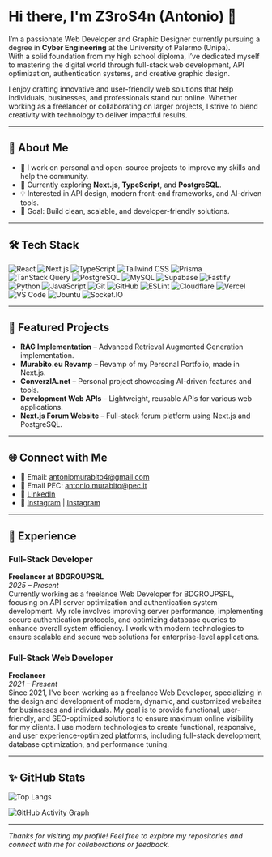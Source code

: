 # Hi there, I'm Z3roS4n (Antonio) 👋

I’m a passionate Web Developer and Graphic Designer currently pursuing a degree in **Cyber Engineering** at the University of Palermo (Unipa).  
With a solid foundation from my high school diploma, I’ve dedicated myself to mastering the digital world through full-stack web development, API optimization, authentication systems, and creative graphic design.

I enjoy crafting innovative and user-friendly web solutions that help individuals, businesses, and professionals stand out online. Whether working as a freelancer or collaborating on larger projects, I strive to blend creativity with technology to deliver impactful results.


---

## 🚀 About Me

- 🔭 I work on personal and open-source projects to improve my skills and help the community.  
- 🌱 Currently exploring **Next.js**, **TypeScript**, and **PostgreSQL**.  
- 💡 Interested in API design, modern front-end frameworks, and AI-driven tools.  
- 🎯 Goal: Build clean, scalable, and developer-friendly solutions.

---

## 🛠 Tech Stack

![React](https://img.shields.io/badge/-React-61DAFB?style=flat-square&logo=react&logoColor=white)
![Next.js](https://img.shields.io/badge/-Next.js-000000?style=flat-square&logo=nextdotjs&logoColor=white)
![TypeScript](https://img.shields.io/badge/-TypeScript-3178C6?style=flat-square&logo=typescript&logoColor=white)
![Tailwind CSS](https://img.shields.io/badge/-Tailwind%20CSS-06B6D4?style=flat-square&logo=tailwindcss&logoColor=white)
![Prisma](https://img.shields.io/badge/-Prisma-2D3748?style=flat-square&logo=prisma&logoColor=white)
![TanStack Query](https://img.shields.io/badge/-TanStack%20Query-FF4154?style=flat-square&logo=tanstack&logoColor=white)
![PostgreSQL](https://img.shields.io/badge/-PostgreSQL-336791?style=flat-square&logo=postgresql&logoColor=white)
![MySQL](https://img.shields.io/badge/-MySQL-4479A1?style=flat-square&logo=mysql&logoColor=white)
![Supabase](https://img.shields.io/badge/-Supabase-3ECF8E?style=flat-square&logo=supabase&logoColor=white)
![Fastify](https://img.shields.io/badge/-Fastify-000000?style=flat-square&logo=fastify&logoColor=white)
![Python](https://img.shields.io/badge/-Python-3776AB?style=flat-square&logo=python&logoColor=white)
![JavaScript](https://img.shields.io/badge/-JavaScript-F7DF1E?style=flat-square&logo=javascript&logoColor=black)
![Git](https://img.shields.io/badge/-Git-F05032?style=flat-square&logo=git&logoColor=white)
![GitHub](https://img.shields.io/badge/-GitHub-181717?style=flat-square&logo=github&logoColor=white)
![ESLint](https://img.shields.io/badge/-ESLint-4B32C3?style=flat-square&logo=eslint&logoColor=white)
![Cloudflare](https://img.shields.io/badge/-Cloudflare-F38020?style=flat-square&logo=cloudflare&logoColor=white)
![Vercel](https://img.shields.io/badge/-Vercel-000000?style=flat-square&logo=vercel&logoColor=white)
![VS Code](https://img.shields.io/badge/-VS%20Code-007ACC?style=flat-square&logo=visualstudiocode&logoColor=white)
![Ubuntu](https://img.shields.io/badge/-Ubuntu-E95420?style=flat-square&logo=ubuntu&logoColor=white)
![Socket.IO](https://img.shields.io/badge/Socket.IO-010101?style=flat-square&logo=socketdotio&logoColor=white)

---

## 📌 Featured Projects

- **RAG Implementation** – Advanced Retrieval Augmented Generation implementation.
- **Murabito.eu Revamp** – Revamp of my Personal Portfolio, made in Next.js.
- **ConverzIA.net** – Personal project showcasing AI-driven features and tools.  
- **Development Web APIs** – Lightweight, reusable APIs for various web applications.  
- **Next.js Forum Website** – Full-stack forum platform using Next.js and PostgreSQL.  

---

## 🌐 Connect with Me

- 📧 Email: [antoniomurabito4@gmail.com](mailto:antoniomurabito4@gmail.com)
- 📧 Email PEC: [antonio.murabito@pec.it](mailto:antonio.murabito@pec.it)
- 🔗 [LinkedIn](https://www.linkedin.com/in/z3ros4n/)
- 📸 [Instagram](https://www.instagram.com/_antonio.jar) | [Instagram](https://www.instagram.com/msworks.arw)
  
---

## 💼 Experience

### Full-Stack Developer
**Freelancer at BDGROUPSRL**  
*2025 – Present*  
Currently working as a freelance Web Developer for BDGROUPSRL, focusing on API server optimization and authentication system development. My role involves improving server performance, implementing secure authentication protocols, and optimizing database queries to enhance overall system efficiency. I work with modern technologies to ensure scalable and secure web solutions for enterprise-level applications.

### Full-Stack Web Developer
**Freelancer**  
*2021 – Present*  
Since 2021, I've been working as a freelance Web Developer, specializing in the design and development of modern, dynamic, and customized websites for businesses and individuals. My goal is to provide functional, user-friendly, and SEO-optimized solutions to ensure maximum online visibility for my clients. I use modern technologies to create functional, responsive, and user experience-optimized platforms, including full-stack development, database optimization, and performance tuning.

---

## ✨ GitHub Stats

![Top Langs](https://github-readme-stats.vercel.app/api/top-langs/?username=Z3roS4n&layout=compact&theme=tokyonight)



![GitHub Activity Graph](https://github-readme-activity-graph.vercel.app/graph?username=Z3roS4n&theme=tokyo-night)

---

*Thanks for visiting my profile! Feel free to explore my repositories and connect with me for collaborations or feedback.*
